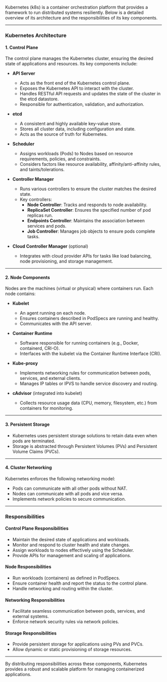 Kubernetes (k8s) is a container orchestration platform that provides a framework to run distributed systems resiliently. Below is a detailed overview of its architecture and the responsibilities of its key components.

---

### **Kubernetes Architecture**

#### 1. **Control Plane**
The control plane manages the Kubernetes cluster, ensuring the desired state of applications and resources. Its key components include:

- **API Server**
    - Acts as the front end of the Kubernetes control plane.
    - Exposes the Kubernetes API to interact with the cluster.
    - Handles RESTful API requests and updates the state of the cluster in the etcd datastore.
    - Responsible for authentication, validation, and authorization.

- **etcd**
    - A consistent and highly available key-value store.
    - Stores all cluster data, including configuration and state.
    - Acts as the source of truth for Kubernetes.

- **Scheduler**
    - Assigns workloads (Pods) to Nodes based on resource requirements, policies, and constraints.
    - Considers factors like resource availability, affinity/anti-affinity rules, and taints/tolerations.

- **Controller Manager**
    - Runs various controllers to ensure the cluster matches the desired state.
    - Key controllers:
        - **Node Controller**: Tracks and responds to node availability.
        - **ReplicaSet Controller**: Ensures the specified number of pod replicas run.
        - **Endpoints Controller**: Maintains the association between services and pods.
        - **Job Controller**: Manages job objects to ensure pods complete tasks.

- **Cloud Controller Manager** (optional)
    - Integrates with cloud provider APIs for tasks like load balancing, node provisioning, and storage management.

---

#### 2. **Node Components**
Nodes are the machines (virtual or physical) where containers run. Each node contains:

- **Kubelet**
    - An agent running on each node.
    - Ensures containers described in PodSpecs are running and healthy.
    - Communicates with the API server.

- **Container Runtime**
    - Software responsible for running containers (e.g., Docker, containerd, CRI-O).
    - Interfaces with the kubelet via the Container Runtime Interface (CRI).

- **Kube-proxy**
    - Implements networking rules for communication between pods, services, and external clients.
    - Manages IP tables or IPVS to handle service discovery and routing.

- **cAdvisor** (integrated into kubelet)
    - Collects resource usage data (CPU, memory, filesystem, etc.) from containers for monitoring.

---

#### 3. **Persistent Storage**
- Kubernetes uses persistent storage solutions to retain data even when pods are terminated.
- Storage is abstracted through Persistent Volumes (PVs) and Persistent Volume Claims (PVCs).

---

#### 4. **Cluster Networking**
Kubernetes enforces the following networking model:
- Pods can communicate with all other pods without NAT.
- Nodes can communicate with all pods and vice versa.
- Implements network policies to secure communication.

---

### **Responsibilities**

#### **Control Plane Responsibilities**
- Maintain the desired state of applications and workloads.
- Monitor and respond to cluster health and state changes.
- Assign workloads to nodes effectively using the Scheduler.
- Provide APIs for management and scaling of applications.

#### **Node Responsibilities**
- Run workloads (containers) as defined in PodSpecs.
- Ensure container health and report the status to the control plane.
- Handle networking and routing within the cluster.

#### **Networking Responsibilities**
- Facilitate seamless communication between pods, services, and external systems.
- Enforce network security rules via network policies.

#### **Storage Responsibilities**
- Provide persistent storage for applications using PVs and PVCs.
- Allow dynamic or static provisioning of storage resources.

---

By distributing responsibilities across these components, Kubernetes provides a robust and scalable platform for managing containerized applications.